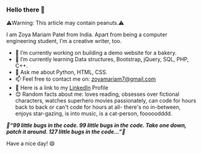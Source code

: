 ### Hello there 👋

⚠️Warning: This article may contain peanuts.⚠️

I am Zoya Mariam Patel from India. Apart from being a computer engineering student, I'm a creative writer, too.

- 🔨 I’m currently working on building a demo website for a bakery.
- 📖 I’m currently learning Data structures, Bootstrap, jQuery, SQL, PHP, C++.
- 💬 Ask me about Python, HTML, CSS.
- 📫 Feel free to contact me on: zoyamariam7@gmail.com
- 🔗 Here is a link to my [LinkedIn](https://linkedin.com/in/zoya-patel-570626213/) Profile
- 😊 Random facts about me: loves reading, obsesses over fictional characters, watches superhero movies passionately, can code for hours back to back or can't code for hours at all- there's no in-between, enjoys star-gazing, is into music, is a cat-person, fooooodddd.

***📜“99 little bugs in the code. 99 little bugs in the code. Take one down, patch it around. 127 little bugs in the code…”📜***



Have a nice day! 😄

<!--
-  Fun fact: ...
-  - 👯 I’m looking to collaborate on ...
- 🤔 I’m looking for help with ...

Procrastination is the art of keeping up with yesterday. - Don Marquis
“The best thing about a boolean is even if you are wrong, you are only off by a bit.” 
“Why do Java programmers have to wear glasses? Because they don’t C#.”
“Q: What did the Java code say to the C code? A: You’ve got no class.”


-->
